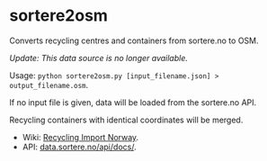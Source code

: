 # sortere2osm
Converts recycling centres and containers from sortere.no to OSM.

_Update: This data source is no longer available._

Usage: <code>python sortere2osm.py [input_filename.json] > output_filename.osm</code>.

If no input file is given, data will be loaded from the sortere.no API.

Recycling containers with identical coordinates will be merged.

* Wiki: [Recycling Import Norway](https://wiki.openstreetmap.org/wiki/Import/Catalogue/Recycling_Import_Norway).
* API: [data.sortere.no/api/docs/](http://data.sortere.no/api/docs/).
